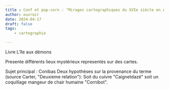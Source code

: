 ```yaml
---
title : Conf et pop-corn : "Mirages cartographiques du XVIe siècle en Amérique du Nord" Alban Berson
author: ouvroir
date: 2024-04-17
draft: false
tags:
    - cartographie

---
```


Livre L'île aux démons

Presente différents lieux mystérieux representés sur des cartes. 

Sujet principal : Conibas 
Deux hypothèses sur la provenance du terme (source Carter, "Deuxieme relation"): 
Soit du cuivre "Caignetdazé" soit un coquillage mangeur de chair humaine "Cornibot". 